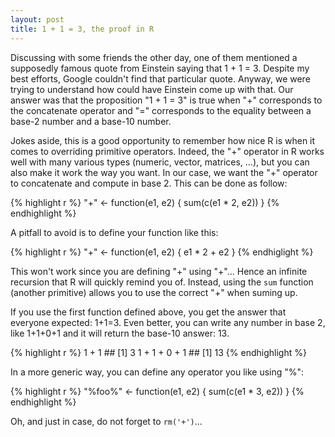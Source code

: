 ```yaml
---
layout: post
title: 1 + 1 = 3, the proof in R
---
```


Discussing with some friends the other day, one of them mentioned a supposedly famous quote from Einstein saying that 1 + 1 = 3. Despite my best efforts, Google couldn't find that particular quote. Anyway, we were trying to understand how could have Einstein come up with that. Our answer was that the proposition "1 + 1 = 3" is true when "+" corresponds to the concatenate operator and "=" corresponds to the equality between a base-2 number and a base-10 number.

Jokes aside, this is a good opportunity to remember how nice R is when it comes to overriding primitive operators. Indeed, the "+" operator in R works well with many various types (numeric, vector, matrices, ...), but you can also make it work the way you want. In our case, we want the "+" operator to concatenate and compute in base 2. This can be done as follow:


{% highlight r %}
"+" <- function(e1, e2) {
    sum(c(e1 * 2, e2))
}
{% endhighlight %}

A pitfall to avoid is to define your function like this:

{% highlight r %}
"+" <- function(e1, e2) {
    e1 * 2 + e2
}
{% endhiglight %}

This won't work since you are defining "+" using "+"... Hence an infinite recursion that R will quickly remind you of. Instead, using the `sum` function (another primitive) allows you to use the correct "+" when suming up.

If you use the first function defined above, you get the answer that everyone expected: 1+1=3. Even better, you can write any number in base 2, like 1+1+0+1 and it will return the base-10 answer: 13.


{% highlight r %}
1 + 1          ## [1] 3
1 + 1 + 0 + 1  ## [1] 13
{% endhighlight %}

In a more generic way, you can define any operator you like using "%":

{% highlight r %}
"%foo%" <- function(e1, e2) {
    sum(c(e1 * 3, e2))
}
{% endhighlight %}

Oh, and just in case, do not forget to `rm('+')`...

